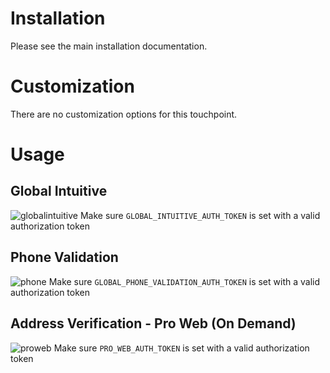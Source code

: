 # Installation
Please see the main installation documentation.

# Customization
There are no customization options for this touchpoint.

# Usage
## Global Intuitive
![globalintuitive](https://user-images.githubusercontent.com/5572859/101817682-bb11cc80-3af0-11eb-8947-684363f9af9a.gif)
Make sure `GLOBAL_INTUITIVE_AUTH_TOKEN` is set with a valid authorization token

## Phone Validation
![phone](https://user-images.githubusercontent.com/5572859/101817684-bbaa6300-3af0-11eb-9437-1a08808417fb.gif)
Make sure `GLOBAL_PHONE_VALIDATION_AUTH_TOKEN` is set with a valid authorization token

## Address Verification - Pro Web (On Demand)
![proweb](https://user-images.githubusercontent.com/5572859/101817686-bbaa6300-3af0-11eb-9e50-293b25c31f0f.gif)
Make sure `PRO_WEB_AUTH_TOKEN` is set with a valid authorization token
